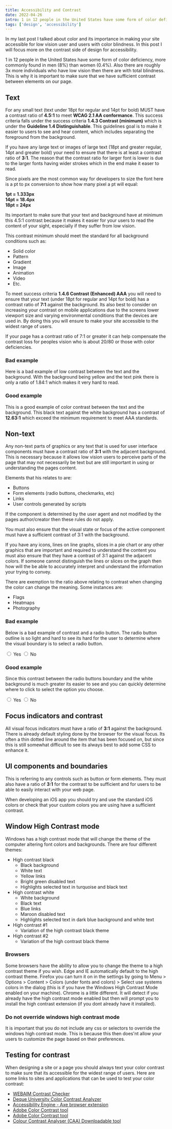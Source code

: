 ```yaml
---
title: Accessibility and Contrast
date: 2022-04-26
intro: 1 in 12 people in the United States have some form of color deficiency, more commonly found in men (8%) than women (0.4%). Also there are roughly 3x more individuals who have low vision then there are with total blindness. This is why it is important to make sure that we have sufficient contrast between elements on our page.
tags: ['design', 'accessibility']
---
```


In my last post I talked about color and its importance in making your site accessible for low vision user and users with color blindness. In this post I will focus more on the contrast side of design for accessibility. 

1 in 12 people in the United States have some form of color deficiency, more commonly found in men (8%) than women (0.4%). Also there are roughly 3x more individuals who have low vision then there are with total blindness. This is why it is important to make sure that we have sufficient contrast between elements on our page. 

## Text
For any small text (text under 18pt for regular and 14pt for bold) MUST have a contrast ratio of **4.5:1** to meet **WCAG 2.1 AA conformance**. This success criteria falls under the success criteria **1.4.3 Contrast (minimum)** which is under the **Guideline 1.4 Distinguishable**. This guidelines goal is to make it easier to users to see and hear content, which includes separating the foreground from the background. 

If you have any large text or images of large text (18pt and greater regular, 14pt and greater bold) your need to ensure that there is at least a contrast ratio of **3:1**. The reason that the contrast ratio for larger font is lower is due to the larger fonts having wider strokes which in the end make it easer to read. 

<div class="callout">
    <p>Since pixels are the most common way for developers to size the font here is a pt to px conversion to show how many pixel a pt will equal:</p>
    <p><strong>1pt = 1.333px<br>14pt = 18.4px<br>18pt = 24px</strong></p>
</div>

Its important to make sure that your text and background have at minimum this 4.5:1 contrast because it makes it easier for your users to read the content of your sight, especially if they suffer from low vision. 

This contrast minimum should meet the standard for all background conditions such as: 
- Solid color
- Pattern
- Gradient
- Image
- Animation
- Video
- Etc.

To meet success criteria **1.4.6 Contrast (Enhanced) AAA** you will need to ensure that your text (under 18pt for regular and 14pt for bold) has a contrast ratio of **7:1** against the background. Its also best to consider on increasing your contrast on mobile applications due to the screens lower viewport size and varying environmental conditions that the devices are used in. By doing this you will ensure to make your site accessible to the widest range of users. 

If your page has a contrast ratio of 7:1 or greater it can help compensate the contrast loss for peoples vision who is about 20/80 or those with color deficiencies. 

<div class="example" aria-hidden="true">
    <h3>Bad example</h3>
    <div class="low-contrast">
        <p>Here is a bad example of low contrast between the text and the background. With the background being yellow and the text pink there is only a ratio of 1.84:1 which makes it very hard to read.</p>
    </div>
</div>

<div class="example">
    <h3>Good example</h3>
    <p>This is a good example of color contrast between the text and the background. This black text against the white background has a contrast of <strong>12.63:1</strong> which exceed the minimum requirement to meet AAA standards.</p>
</div>


## Non-text 
Any non-text parts of graphics or any text that is used for user interface components must have a contrast ratio of **3:1** with the adjacent background. This is necessary because it allows low vision users to perceive parts of the page that may not necessarily be text but are still important in using or understanding the pages content. 

Elements that his relates to are: 
- Buttons
- Form elements (radio buttons, checkmarks, etc)
- Links
- User controls generated by scripts

If the component is determined by the user agent and not modified by the pages author/creator then these rules do not apply. 

You must also ensure that the visual state or focus of the active component must have a sufficient contrast of 3:1 with the background. 

If you have any icons, lines on line graphs, slices in a pie chart or any other graphics that are important and required to understand the content you must also ensure that they have a contrast of 3:1 against the adjacent colors. If someone cannot distinguish the lines or slices on the graph then how will the be able to accurately interpret and understand the information your trying to convey. 

<div class="callout">
    <p>There are exemption to the ratio above relating to contrast when changing the color can change the meaning. Some instances are: </p>
    <ul>
        <li>Flags</li>
        <li>Heatmaps</li>
        <li>Photography</li>
    </ul>
</div>

<div class="example" aria-hidden="true">
    <h3>Bad example</h3>
    <p>Below is a bad example of contrast and a radio button. The radio button outline is so light and hard to see its hard for the user to determine where the visual boundary is to select a radio button.</p>
    <div class="low-contrast-radio">
        <label for="yes">
            <input type="radio" id="yes" name="bad-example" /> Yes
        </label>
        <label for="no">
            <input type="radio" id="no" name="bad-example" /> No
        </label>
    </div>
</div>

<div class="example" aria-hidden="true">
    <h3>Good example</h3>
    <p>Since this contrast between the radio buttons boundary and the white background is much greater its easier to see and you can quickly determine where to click to select the option you choose. </p>
  <div>
        <label for="yes">
            <input type="radio" id="yes" name="bad-example" /> Yes
        </label>
        <label for="no">
            <input type="radio" id="no" name="bad-example" /> No
        </label>
    </div>
</div>

## Focus indicators and contrast
All visual focus indicators must have a ratio of **3:1** against the background. There is already default styling done by the browser for the visual focus. Its often a thin dotted line around the item that has been focused on, but since this is still somewhat difficult to see its always best to add some CSS to enhance it. 

## UI components and boundaries

This is referring to any controls such as button or form elements. They must also have a ratio of **3:1** for the contrast to be sufficient and for users to be able to easily interact with your web page. 

<div class="callout">
    <p>When developing an iOS app you should try and use the standard iOS colors or check that your custom colors you are using have a sufficient contrast.</p>
</div>

## Window High Contrast mode
Windows has a high contrast mode that will change the theme of the computer altering font colors and backgrounds. There are four different themes: 
- High contrast black
    - Black background
    - White text
    - Yellow links
    - Bright green disabled text
    - Highlights selected text in turquoise and black text
- High contrast white
    - White background
    - Black text
    - Blue links
    - Maroon disabled text
    - Highlights selected text in dark blue background and white text
- High contrast #1
    - Variation of the high contrast black theme
- High contrast #2
    - Variation of the high contrast black theme
### Browsers
Some browsers have the ability to allow you to change the theme to a high contrast theme if you wish. Edge and IE automatically default to the high contrast theme. Firefox you can turn it on in the settings by going to Menu > Options > Content > Colors (under fonts and colors) > Select use systems colors in the dialog (this is if you have the Windows High Contrast Mode enabled on your machine).
Chrome is a little different. It will detect if you already have the high contrast mode enabled but then will prompt you to install the high contrast extension (if you dont already have it installed). 

### Do not override windows high contrast mode
It is important that you do not include any css or selectors to override the windows high contrast mode. This is because this then does'nt allow your users to customize the page based on their preferences. 

## Testing for contrast
When designing a site or a page you should always text your color contrast to make sure that its accessible for the widest range of users. Here are some links to sites and applications that can be used to test your color contrast: 
- [WEBAIM Contrast Checker](https://webaim.org/resources/contrastchecker) 
- [Deque University Color Contrast Analyzer](https://dequeuniversity.com/color-contrast)
- [Accessibility Engine - Axe browser extension](http://www.deque.com/products/axe/)
- [Adobe Color Contrast tool](https://helpx.adobe.com/ca/creative-cloud/adobe-color-accessibility-tools.html)
- [Adobe Color Contrast tool](https://helpx.adobe.com/ca/creative-cloud/adobe-color-accessibility-tools.html)
- [Colour Contrast Analyser (CAA) Downloadable tool](https://www.tpgi.com/color-contrast-checker/)
